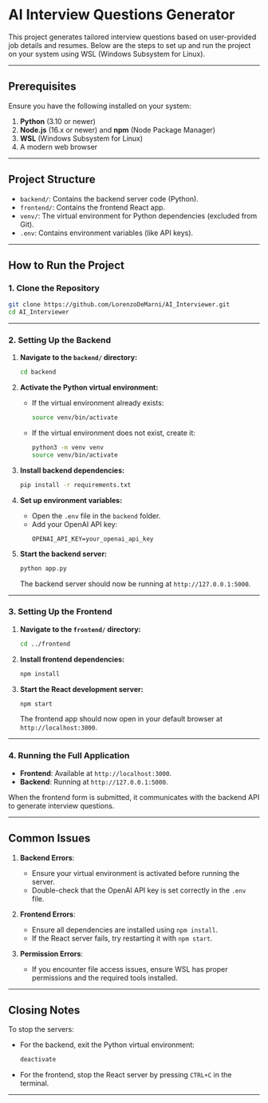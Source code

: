 # AI Interview Questions Generator

This project generates tailored interview questions based on user-provided job details and resumes. Below are the steps to set up and run the project on your system using WSL (Windows Subsystem for Linux).

---

## Prerequisites

Ensure you have the following installed on your system:
1. **Python** (3.10 or newer)
2. **Node.js** (16.x or newer) and **npm** (Node Package Manager)
3. **WSL** (Windows Subsystem for Linux)
4. A modern web browser

---

## Project Structure

- `backend/`: Contains the backend server code (Python).
- `frontend/`: Contains the frontend React app.
- `venv/`: The virtual environment for Python dependencies (excluded from Git).
- `.env`: Contains environment variables (like API keys).

---

## How to Run the Project

### 1. Clone the Repository
```bash
git clone https://github.com/LorenzoDeMarni/AI_Interviewer.git
cd AI_Interviewer
```

---

### 2. Setting Up the Backend

1. **Navigate to the `backend/` directory:**
   ```bash
   cd backend
   ```

2. **Activate the Python virtual environment:**
   - If the virtual environment already exists:
     ```bash
     source venv/bin/activate
     ```
   - If the virtual environment does not exist, create it:
     ```bash
     python3 -m venv venv
     source venv/bin/activate
     ```

3. **Install backend dependencies:**
   ```bash
   pip install -r requirements.txt
   ```

4. **Set up environment variables:**
   - Open the `.env` file in the `backend` folder.
   - Add your OpenAI API key:
     ```
     OPENAI_API_KEY=your_openai_api_key
     ```

5. **Start the backend server:**
   ```bash
   python app.py
   ```

   The backend server should now be running at `http://127.0.0.1:5000`.

---

### 3. Setting Up the Frontend

1. **Navigate to the `frontend/` directory:**
   ```bash
   cd ../frontend
   ```

2. **Install frontend dependencies:**
   ```bash
   npm install
   ```

3. **Start the React development server:**
   ```bash
   npm start
   ```

   The frontend app should now open in your default browser at `http://localhost:3000`.

---

### 4. Running the Full Application

- **Frontend**: Available at `http://localhost:3000`.
- **Backend**: Running at `http://127.0.0.1:5000`.

When the frontend form is submitted, it communicates with the backend API to generate interview questions.

---

## Common Issues

1. **Backend Errors**:
   - Ensure your virtual environment is activated before running the server.
   - Double-check that the OpenAI API key is set correctly in the `.env` file.

2. **Frontend Errors**:
   - Ensure all dependencies are installed using `npm install`.
   - If the React server fails, try restarting it with `npm start`.

3. **Permission Errors**:
   - If you encounter file access issues, ensure WSL has proper permissions and the required tools installed.

---

## Closing Notes

To stop the servers:
- For the backend, exit the Python virtual environment:
  ```bash
  deactivate
  ```
- For the frontend, stop the React server by pressing `CTRL+C` in the terminal.

---

